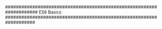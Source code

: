 ####################################################################
                        ES6 Basics
###################################################################

